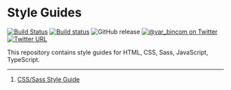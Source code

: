 # Style Guides

[![Build Status](https://travis-ci.org/var-bin/styleguides.svg?branch=master)](https://travis-ci.org/var-bin/styleguides)
[![Build status](https://ci.appveyor.com/api/projects/status/vai24j9otu8ch8rc/branch/master?svg=true)](https://ci.appveyor.com/project/var-bin/styleguides/branch/master)
![GitHub release](https://img.shields.io/github/release/var-bin/styleguides.svg)
[![@var_bincom on Twitter](https://img.shields.io/twitter/follow/var_bincom.svg?style=social&logo=twitter&label=Follow%20%40var_bincom)](https://twitter.com/var_bincom) [![Twitter URL](https://img.shields.io/twitter/url/http/shields.io.svg?style=social&logo=twitter)](https://twitter.com/intent/tweet?text=Style+Guides+https%3A%2F%2Fgithub.com%2Fvar-bin%2Fstyleguides%3A+HTML%2C+CSS%2FSass%2C+JavaScript%2C+TypeScript+by+%40var_bincom&hashtags=StyleGuide%2CCodeStyle%2CStyleGuidesMatters)

This repository contains style guides for HTML, CSS, Sass, JavaScript, TypeScript.

-----

1. [CSS/Sass Style Guide](https://github.com/var-bin/styleguides/tree/master/css-sass)
